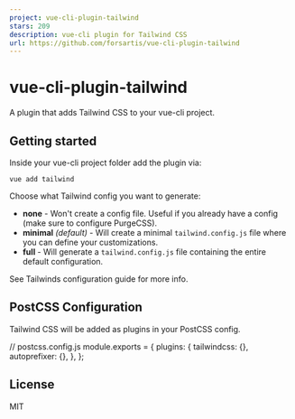 ```yaml
---
project: vue-cli-plugin-tailwind
stars: 209
description: vue-cli plugin for Tailwind CSS
url: https://github.com/forsartis/vue-cli-plugin-tailwind
---
```


vue-cli-plugin-tailwind
=======================

A plugin that adds Tailwind CSS to your vue-cli project.

Getting started
---------------

Inside your vue-cli project folder add the plugin via:

```
vue add tailwind
```

Choose what Tailwind config you want to generate:

-   **none** - Won't create a config file. Useful if you already have a config (make sure to configure PurgeCSS).
-   **minimal** _(default)_ - Will create a minimal `tailwind.config.js` file where you can define your customizations.
-   **full** - Will generate a `tailwind.config.js` file containing the entire default configuration.

See Tailwinds configuration guide for more info.

PostCSS Configuration
---------------------

Tailwind CSS will be added as plugins in your PostCSS config.

// postcss.config.js
module.exports \= {
  plugins: {
    tailwindcss: {},
    autoprefixer: {},
  },
};

License
-------

MIT
